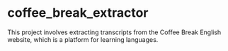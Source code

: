 # coffee_break_extractor
This project involves extracting transcripts from the Coffee Break English website, which is a platform for learning languages.
